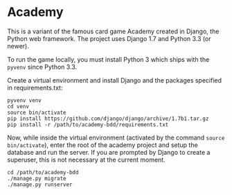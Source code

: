 Academy
=======

This is a variant of the famous card game Academy created in Django, the Python
web framework. The project uses Django 1.7 and Python 3.3 (or newer).

To run the game locally, you must install Python 3 which ships with the
`pyvenv` since Python 3.3.

Create a virtual environment and install Django and the packages specified in
requirements.txt:

```
pyvenv venv
cd venv
source bin/activate
pip install https://github.com/django/django/archive/1.7b1.tar.gz
pip install -r /path/to/academy-bdd/requirements.txt
```

Now, while inside the virtual environment (activated by the command
`source bin/activate`), enter the root of the academy project
and setup the database and run the server.
If you are prompted by Django to create a superuser,
this is not necessary at the current moment.

```
cd /path/to/academy-bdd
./manage.py migrate
./manage.py runserver
```
